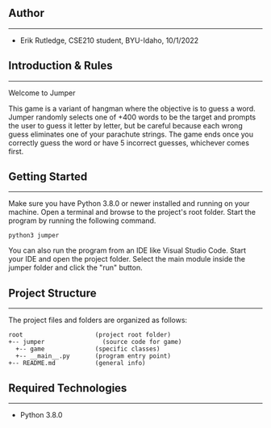 ## Author
---
* Erik Rutledge, CSE210 student, BYU-Idaho, 10/1/2022

## Introduction & Rules
---
Welcome to Jumper

This game is a variant of hangman where the objective is to guess a word. Jumper randomly selects one of 
+400 words to be the target and prompts the user to guess it letter by letter, but be careful because each
wrong guess eliminates one of your parachute strings. The game ends once you correctly guess the word or 
have 5 incorrect guesses, whichever comes first.  

## Getting Started
---
Make sure you have Python 3.8.0 or newer installed and running on your machine. Open a terminal and 
browse to the project's root folder. Start the program by running the following command.
```
python3 jumper
```
You can also run the program from an IDE like Visual Studio Code. Start your IDE and open the 
project folder. Select the main module inside the jumper folder and click the "run" button.

## Project Structure
---
The project files and folders are organized as follows:
```
root                    (project root folder)
+-- jumper                (source code for game)
  +-- game              (specific classes)
  +-- __main__.py       (program entry point)
+-- README.md           (general info)
```

## Required Technologies
---
* Python 3.8.0

